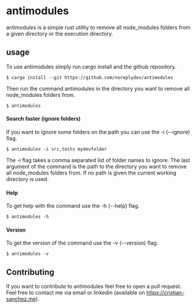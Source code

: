 # antimodules
antimodules is a simple rust utility to remove all node_modules folders from a given directory or the execution directory. 

## usage
To use antimodules simply run cargo install and the github repository. 
```
$ cargo install --git https://github.com/noreplydev/antimodules
```
Then run the command antimodules in the directory you want to remove all node_modules folders from. 
```
$ antimodules
```

#### Search faster (ignore folders)

If you want to ignore some folders on the path you can use the -i (--ignore) flag. 
```
$ antimodules -i src,tests mydevfolder
```

The -i flag takes a comma separated list of folder names to ignore. The last argument of the command is the path to the directory you want to remove all node_modules folders from. If no path is given the current working directory is used.

#### Help

To get help with the command use the -h (--help) flag. 
```
$ antimodules -h
```

#### Version

To get the version of the command use the -v (--version) flag. 
```
$ antimodules -v
```

## Contributing
If you want to contribute to antimodules feel free to open a pull request. Feel free to contact me via email or linkedin (available on https://cristian-sanchez.me).
